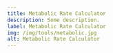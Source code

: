 ```yaml
---
title: Metabolic Rate Calculator
description: Some description.
label: Metabolic Rate Calculator
img: /img/tools/metabolic.jpg
alt: Metabolic Rate Calculator
---
```


